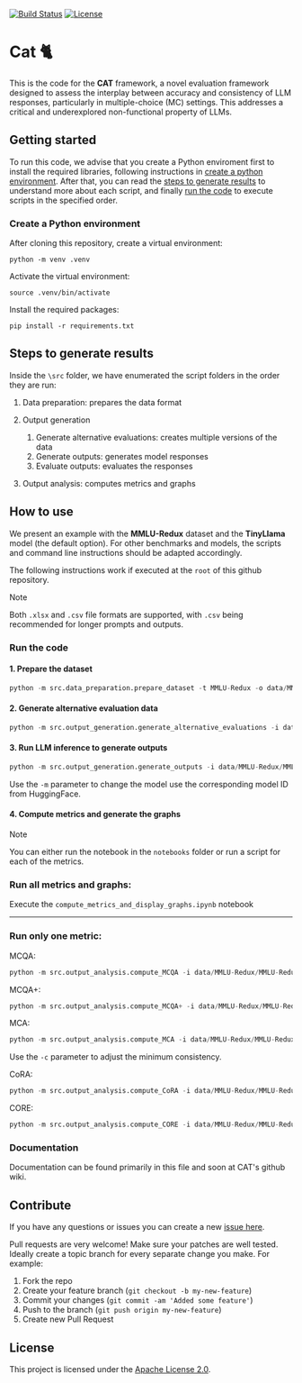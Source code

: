 <!-- Build Status, is a great thing to have at the top of your repository, it shows that you take your CI/CD as first class citizens -->
<!-- [![Build Status](https://travis-ci.org/jjasghar/ibm-cloud-cli.svg?branch=master)](https://travis-ci.org/jjasghar/ibm-cloud-cli) -->
[![Build Status](https://app.travis-ci.com/IBM/cora.svg?token=3QHapyMs1C2MgHcEzaRi&branch=main)](https://app.travis-ci.com/IBM/cora)
[![License](https://img.shields.io/badge/License-Apache_2.0-blue.svg)](https://opensource.org/licenses/Apache-2.0)

# Cat :cat2:
This is the code for the **CAT** framework, a novel evaluation framework designed to assess the interplay between accuracy and consistency of LLM responses, particularly in multiple-choice (MC) settings.
This addresses a critical and underexplored non-functional property of LLMs.
<!--As described in **The Non-Determinism of Small LLMs: Evidence of Low Answer Consistency in Repetition Trials of Standard Multiple-Choice Benchmarks** paper.-->

<!-- A more detailed Usage or detailed explaination of the repository here -->
## Getting started

To run this code, we advise that you create a Python enviroment first to install the required libraries, following instructions in [create a python environment](#create-a-python-environment). After that, you can read the [steps to generate results](#steps-to-generate-results) to understand more about each script, and finally [run the code](#run-the-code) to execute scripts in the specified order.

### Create a Python environment

After cloning this repository, create a virtual environment:
```
python -m venv .venv
```
Activate the virtual environment:
```
source .venv/bin/activate
```
Install the required packages:
```
pip install -r requirements.txt
```

## Steps to generate results

Inside the `\src` folder, we have enumerated the script folders in the order they are run:

1. Data preparation: prepares the data format
2. Output generation

    1. Generate alternative evaluations: creates multiple versions of the data
    2. Generate outputs: generates model responses
    3. Evaluate outputs: evaluates the responses 

3. Output analysis: computes metrics and graphs

## How to use
We present an example with the **MMLU-Redux** dataset and the **TinyLlama** model (the default option). For other benchmarks and models, the scripts and command line instructions should be adapted accordingly. 

The following instructions work if executed at the `root` of this github repository.

>[!NOTE] 
> Both `.xlsx` and `.csv` file formats are supported, with `.csv` being recommended for longer prompts and outputs.

### Run the code

#### 1. Prepare the dataset
``` python
python -m src.data_preparation.prepare_dataset -t MMLU-Redux -o data/MMLU-Redux/MMLU-Redux_prepared.xlsx
```

#### 2. Generate alternative evaluation data
``` python
python -m src.output_generation.generate_alternative_evaluations -i data/MMLU-Redux/MMLU-Redux_prepared.xlsx -o data/MMLU-Redux/MMLU-Redux_wAlternativeEvaluations.xlsx
```

#### 3. Run LLM inference to generate outputs
``` python
python -m src.output_generation.generate_outputs -i data/MMLU-Redux/MMLU-Redux_wAlternativeEvaluations.xlsx -o data/MMLU-Redux/MMLU-Redux_wOutputs.xlsx
```
Use the `-m` parameter to change the model use the corresponding model ID from HuggingFace.

#### 4. Compute metrics and generate the graphs
>[!NOTE] 
> You can either run the notebook in the `notebooks` folder or run a script for each of the metrics.

### Run all metrics and graphs:

Execute the `compute_metrics_and_display_graphs.ipynb` notebook

-----------------------------------------------------------------------------
### Run only one metric:

MCQA:
``` python
python -m src.output_analysis.compute_MCQA -i data/MMLU-Redux/MMLU-Redux_wOutputs.xlsx
```

MCQA+:
``` python
python -m src.output_analysis.compute_MCQA+ -i data/MMLU-Redux/MMLU-Redux_wOutputs.xlsx
```

MCA:
``` python
python -m src.output_analysis.compute_MCA -i data/MMLU-Redux/MMLU-Redux_wOutputs.xlsx
```
Use the `-c` parameter to adjust the minimum consistency.

CoRA:
``` python
python -m src.output_analysis.compute_CoRA -i data/MMLU-Redux/MMLU-Redux_wOutputs.xlsx
```

CORE:
``` python
python -m src.output_analysis.compute_CORE -i data/MMLU-Redux/MMLU-Redux_wOutputs.xlsx
```

### Documentation

Documentation can be found primarily in this file and soon at CAT's github wiki.

## Contribute

<!-- Questions can be useful but optional, this gives you a place to say, "This is how to contact this project maintainers or create PRs -->
If you have any questions or issues you can create a new [issue here](https://github.com/IBM/cora/issues).

Pull requests are very welcome! Make sure your patches are well tested.
Ideally create a topic branch for every separate change you make. For
example:

1. Fork the repo
2. Create your feature branch (`git checkout -b my-new-feature`)
3. Commit your changes (`git commit -am 'Added some feature'`)
4. Push to the branch (`git push origin my-new-feature`)
5. Create new Pull Request

## License
<!-- All source files must include a Copyright and License header. The SPDX license header is
preferred because it can be easily scanned. -->

This project is licensed under the [Apache License 2.0](LICENSE).

<!--
```text
#
# Copyright IBM Corp. 2023 - 2024
# SPDX-License-Identifier: Apache-2.0
#
``` -->

<!--## Contributors
[<img src="https://github.com/paulocavalin.png" width="60px;"/>](https://github.com/paulocavalin/)
[<img src="https://github.com/cassiasamp.png" width="60px;"/>](https://github.com/cassiasamp/)
[<img src="https://github.com/marcelo-grave.png" width="60px;"/>](https://github.com/marcelo-grave/)
-->

<!--## Citing the project

You can cite the project as:

```bibtex
@misc{pinhanez2025nondeterminismsmallllmsevidence,
 title = {The Non-Determinism of Small LLMs: Evidence of Low Answer Consistency in Repetition Trials of Standard Multiple-Choice Benchmarks}, 
 author = {Claudio Pinhanez and Paulo Cavalin and Cassia Sanctos and Marcelo Grave and Yago Primerano},
 year = {2025},
 eprint = {2509.09705},
 archivePrefix = {arXiv},
 primaryClass = {cs.CL},
 url = {https://arxiv.org/abs/2509.09705}, 
}
```-->
